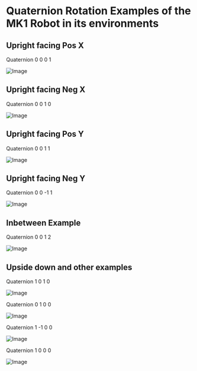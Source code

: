 # Quaternion Rotation Examples of the MK1 Robot in its environments


## Upright facing Pos X
Quaternion 0 0 0 1

![Image](assets/quaternion_rotation_examples/pos_x_0_0_0_1.png "Upright facing Pos X")


## Upright facing Neg X
Quaternion 0 0 1 0

![Image](assets/quaternion_rotation_examples/neg_x_0_0_1_0.png "Upright facing Neg X")




## Upright facing Pos Y
Quaternion 0 0 1 1

![Image](assets/quaternion_rotation_examples/pos_y_0_0_1_1.png "Upright facing Pos Y")



## Upright facing Neg Y
Quaternion 0 0 -1 1

![Image](assets/quaternion_rotation_examples/neg_y_0_0_-1_1.png "Upright facing Neg Y")


## Inbetween Example

Quaternion 0 0 1 2

![Image](assets/quaternion_rotation_examples/tween_0_0_1_2.png "Upright")


## Upside down  and other examples

Quaternion 1 0 1 0 

![Image](assets/quaternion_rotation_examples/sideways_1_0_1_0.png "Upside down")

Quaternion 0 1 0 0 

![Image](assets/quaternion_rotation_examples/upside_down_0_1_0_0.png "Upside down")

Quaternion 1 -1 0 0 

![Image](assets/quaternion_rotation_examples/upside_down_1_-1_0_0.png "Upside down")

Quaternion 1 0 0 0 

![Image](assets/quaternion_rotation_examples/upside_down_1_0_0_0.png "Upside down")